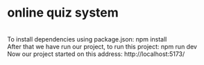 # online quiz system
<br>
To install dependencies using package.json: npm install
<br>
After that we have run our project, to run this project: npm run dev
<br>
Now our project started on this address: http://localhost:5173/
